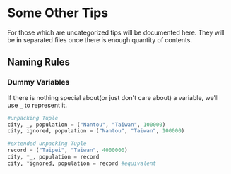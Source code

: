 # Some Other Tips

For those which are uncategorized tips will be documented here. They will be in separated files once there is enough quantity of contents.



## Naming Rules

### Dummy Variables

If there is nothing special about(or just don't care about) a variable, we'll use `_` to represent it.

```python
#unpacking Tuple
city, _, population = ("Nantou", "Taiwan", 100000)
city, ignored, population = ("Nantou", "Taiwan", 100000)

#extended unpacking Tuple
record = ("Taipei", "Taiwan", 4000000)
city, *_, population = record
city, *ignored, population = record #equivalent
```

